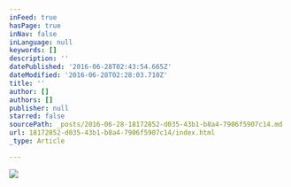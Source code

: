 ```yaml
---
inFeed: true
hasPage: true
inNav: false
inLanguage: null
keywords: []
description: ''
datePublished: '2016-06-28T02:43:54.665Z'
dateModified: '2016-06-28T02:28:03.710Z'
title: ''
author: []
authors: []
publisher: null
starred: false
sourcePath: _posts/2016-06-28-18172852-d035-43b1-b8a4-7906f5907c14.md
url: 18172852-d035-43b1-b8a4-7906f5907c14/index.html
_type: Article

---
```

![](https://the-grid-user-content.s3-us-west-2.amazonaws.com/82c3c031-af59-48b0-875d-d0600fe97243.jpg)